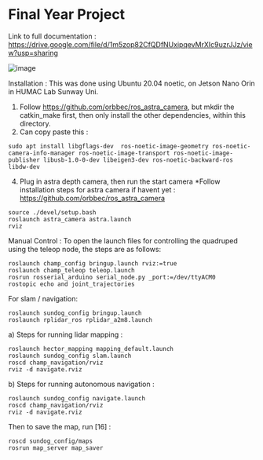 # Final Year Project 

Link to full documentation : https://drive.google.com/file/d/1m5zop82CfQDfNUxipqevMrXIc9uzrJJz/view?usp=sharing 

![image](https://github.com/user-attachments/assets/5361df34-0e91-4a38-ad99-cf2e0dbd2648)

Installation : 
This was done using Ubuntu 20.04 noetic, on Jetson Nano Orin in HUMAC Lab Sunway Uni.

1. Follow https://github.com/orbbec/ros_astra_camera, but mkdir the catkin_make first, then only install the other dependencies, within this directory.
2. Can copy paste this :

```
sudo apt install libgflags-dev  ros-noetic-image-geometry ros-noetic-camera-info-manager ros-noetic-image-transport ros-noetic-image-publisher libusb-1.0-0-dev libeigen3-dev ros-noetic-backward-ros libdw-dev
```

4. Plug in astra depth camera, then run the start camera
*Follow installation steps for astra camera if havent yet : https://github.com/orbbec/ros_astra_camera

```
source ./devel/setup.bash 
roslaunch astra_camera astra.launch
rviz
```

Manual Control :
To open the launch files for controlling the quadruped using the teleop node, the steps are as
follows:
```
roslaunch champ_config bringup.launch rviz:=true
roslaunch champ_teleop teleop.launch
rosrun rosserial_arduino serial_node.py _port:=/dev/ttyACM0
rostopic echo and joint_trajectories
```
For slam / navigation:
```
roslaunch sundog_config bringup.launch
roslaunch rplidar_ros rplidar_a2m8.launch
```
a) Steps for running lidar mapping :
```
roslaunch hector_mapping mapping_default.launch
roslaunch sundog_config slam.launch
roscd champ_navigation/rviz
rviz -d navigate.rviz
```
b) Steps for running autonomous navigation :
```
roslaunch sundog_config navigate.launch
roscd champ_navigation/rviz
rviz -d navigate.rviz
```

Then to save the map, run [16] :
```
roscd sundog_config/maps
rosrun map_server map_saver
```
